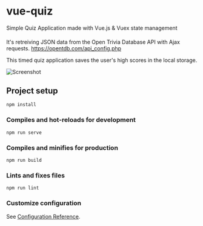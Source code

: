 # vue-quiz
Simple Quiz Application made with Vue.js & Vuex state management

####
It's retreiving JSON data from the Open Trivia Database API with Ajax requests. https://opentdb.com/api_config.php

This timed quiz application saves the user's high scores in the local storage.

![Screenshot](https://user-images.githubusercontent.com/84223350/129460536-299e74d6-4764-4467-95a4-b0ec52afc0f9.jpg)



## Project setup
```
npm install
```

### Compiles and hot-reloads for development
```
npm run serve
```

### Compiles and minifies for production
```
npm run build
```

### Lints and fixes files
```
npm run lint
```

### Customize configuration
See [Configuration Reference](https://cli.vuejs.org/config/).
